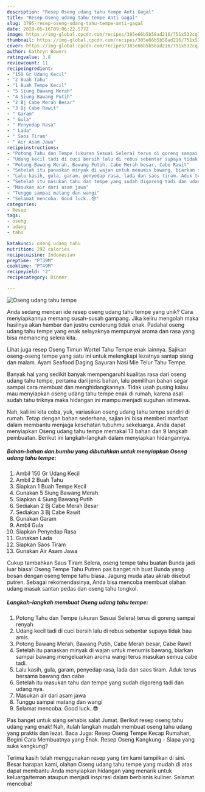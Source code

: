 ```yaml
---
description: "Resep Oseng udang tahu tempe Anti Gagal"
title: "Resep Oseng udang tahu tempe Anti Gagal"
slug: 3795-resep-oseng-udang-tahu-tempe-anti-gagal
date: 2020-05-16T09:06:22.577Z
image: https://img-global.cpcdn.com/recipes/385e66b5b58ad216/751x532cq70/oseng-udang-tahu-tempe-foto-resep-utama.jpg
thumbnail: https://img-global.cpcdn.com/recipes/385e66b5b58ad216/751x532cq70/oseng-udang-tahu-tempe-foto-resep-utama.jpg
cover: https://img-global.cpcdn.com/recipes/385e66b5b58ad216/751x532cq70/oseng-udang-tahu-tempe-foto-resep-utama.jpg
author: Kathryn Bowers
ratingvalue: 3.8
reviewcount: 11
recipeingredient:
- "150 Gr Udang Kecil"
- "2 Buah Tahu"
- "1 Buah Tempe Kecil"
- "5 Siung Bawang Merah"
- "4 Siung Bawang Putih"
- "2 Bj Cabe Merah Besar"
- "3 Bj Cabe Rawit"
- " Garam"
- " Gula"
- " Penyedap Rasa"
- " Lada"
- " Saos Tiram"
- " Air Asam Jawa"
recipeinstructions:
- "Potong Tahu dan Tempe (ukuran Sesuai Selera) terus di goreng sampai renyah"
- "Udang kecil tadi di cuci bersih lalu di rebus sebentar supaya tidak bau amis."
- "Potong Bawang Merah, Bawang Putih, Cabe Merah besar, Cabe Rawit"
- "Setelah itu panaskan minyak di wajan untuk menumis bawang, biarkan sampai bawang mengeluarkan aroma wangi terus masukan semua cabe tadi."
- "Lalu kasih, gula, garam, penyedap rasa, lada dan saos tiram. Aduk terus bersama bawang dan cabe"
- "Setelah itu masukan tahu dan tempe yang sudah digoreng tadi dan udang nya."
- "Masukan air dari asam jawa"
- "Tunggu sampai matang dan wangi"
- "Selamat mencoba. Good luck..😎"
categories:
- Resep
tags:
- oseng
- udang
- tahu

katakunci: oseng udang tahu 
nutrition: 292 calories
recipecuisine: Indonesian
preptime: "PT39M"
cooktime: "PT49M"
recipeyield: "2"
recipecategory: Dinner

---
```



![Oseng udang tahu tempe](https://img-global.cpcdn.com/recipes/385e66b5b58ad216/751x532cq70/oseng-udang-tahu-tempe-foto-resep-utama.jpg)

Anda sedang mencari ide resep oseng udang tahu tempe yang unik? Cara menyiapkannya memang susah-susah gampang. Jika keliru mengolah maka hasilnya akan hambar dan justru cenderung tidak enak. Padahal oseng udang tahu tempe yang enak selayaknya mempunyai aroma dan rasa yang bisa memancing selera kita.

Lihat juga resep Oseng Timun Wortel Tahu Tempe enak lainnya. Sajikan oseng-oseng tempe yang satu ini untuk melengkapi lezatnya santap siang dan malam. Ayam Seafood Daging Sayuran Nasi Mie Telur Tahu Tempe.

Banyak hal yang sedikit banyak mempengaruhi kualitas rasa dari oseng udang tahu tempe, pertama dari jenis bahan, lalu pemilihan bahan segar sampai cara membuat dan menghidangkannya. Tidak usah pusing kalau mau menyiapkan oseng udang tahu tempe enak di rumah, karena asal sudah tahu triknya maka hidangan ini mampu menjadi suguhan istimewa.


Nah, kali ini kita coba, yuk, variasikan oseng udang tahu tempe sendiri di rumah. Tetap dengan bahan sederhana, sajian ini bisa memberi manfaat dalam membantu menjaga kesehatan tubuhmu sekeluarga. Anda dapat menyiapkan Oseng udang tahu tempe memakai 13 bahan dan 9 langkah pembuatan. Berikut ini langkah-langkah dalam menyiapkan hidangannya.

<!--inarticleads1-->

##### Bahan-bahan dan bumbu yang dibutuhkan untuk menyiapkan Oseng udang tahu tempe:

1. Ambil 150 Gr Udang Kecil
1. Ambil 2 Buah Tahu
1. Siapkan 1 Buah Tempe Kecil
1. Gunakan 5 Siung Bawang Merah
1. Siapkan 4 Siung Bawang Putih
1. Sediakan 2 Bj Cabe Merah Besar
1. Sediakan 3 Bj Cabe Rawit
1. Gunakan  Garam
1. Ambil  Gula
1. Siapkan  Penyedap Rasa
1. Gunakan  Lada
1. Siapkan  Saos Tiram
1. Gunakan  Air Asam Jawa


Cukup tambahkan Saus Tiram Selera, oseng tempe tahu buatan Bunda jadi luar biasa! Oseng Tempe Tahu Putren pas banget nih buat Bunda yang bosan dengan oseng tempe tahu biasa. Jagung muda atau akrab disebut putren. Sebagai rekomendasinya, Anda bisa mencoba membuat olahan udang masak santan pedas dan oseng tahu tongkol. 

<!--inarticleads2-->

##### Langkah-langkah membuat Oseng udang tahu tempe:

1. Potong Tahu dan Tempe (ukuran Sesuai Selera) terus di goreng sampai renyah
1. Udang kecil tadi di cuci bersih lalu di rebus sebentar supaya tidak bau amis.
1. Potong Bawang Merah, Bawang Putih, Cabe Merah besar, Cabe Rawit
1. Setelah itu panaskan minyak di wajan untuk menumis bawang, biarkan sampai bawang mengeluarkan aroma wangi terus masukan semua cabe tadi.
1. Lalu kasih, gula, garam, penyedap rasa, lada dan saos tiram. Aduk terus bersama bawang dan cabe
1. Setelah itu masukan tahu dan tempe yang sudah digoreng tadi dan udang nya.
1. Masukan air dari asam jawa
1. Tunggu sampai matang dan wangi
1. Selamat mencoba. Good luck..😎


Pas banget untuk siang sehabis salat Jumat. Berikut resep oseng tahu udang yang enak! Nah, itulah langkah mudah membuat oseng tahu udang yang praktis dan lezat. Baca Juga: Resep Oseng Tempe Kecap Rumahan, Begini Cara Membuatnya yang Enak. Resep Oseng Kangkung - Siapa yang suka kangkung? 

Terima kasih telah menggunakan resep yang tim kami tampilkan di sini. Besar harapan kami, olahan Oseng udang tahu tempe yang mudah di atas dapat membantu Anda menyiapkan hidangan yang menarik untuk keluarga/teman ataupun menjadi inspirasi dalam berbisnis kuliner. Selamat mencoba!
